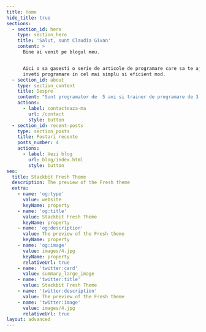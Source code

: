 ```yaml
---
title: Home
hide_title: true
sections:
  - section_id: hero
    type: section_hero
    title: 'Salut, sunt Claudia Givan'
    content: >
      Bine ai venit pe blogul meu.


      Aici o sa gasesti o serie de articole de programare care sa te ajute sa
      inveti programare in cel mai simplu si eficient mod.
  - section_id: about
    type: section_content
    title: Despre
    content: "Sunt programator de  5 ani si trainer de programare de 3 ani.\n\nDin aceasta experienta am acumulat cunostinte foarte valoroase si utile din domeniul programarii pe care vreau sa le dau mai departe prin intermediul articolelor din acest blog.\n\nSpor la invatat! [\U0001F4D6](https://emojipedia.org/open-book/)\n\n"
    actions:
      - label: contacteaza-ma
        url: /contact
        style: button
  - section_id: recent-posts
    type: section_posts
    title: Postari recente
    posts_number: 4
    actions:
      - label: Vezi blog
        url: blog/index.html
        style: button
seo:
  title: Stackbit Fresh Theme
  description: The preview of the Fresh theme
  extra:
    - name: 'og:type'
      value: website
      keyName: property
    - name: 'og:title'
      value: Stackbit Fresh Theme
      keyName: property
    - name: 'og:description'
      value: The preview of the Fresh theme
      keyName: property
    - name: 'og:image'
      value: images/4.jpg
      keyName: property
      relativeUrl: true
    - name: 'twitter:card'
      value: summary_large_image
    - name: 'twitter:title'
      value: Stackbit Fresh Theme
    - name: 'twitter:description'
      value: The preview of the Fresh theme
    - name: 'twitter:image'
      value: images/4.jpg
      relativeUrl: true
layout: advanced
---
```


